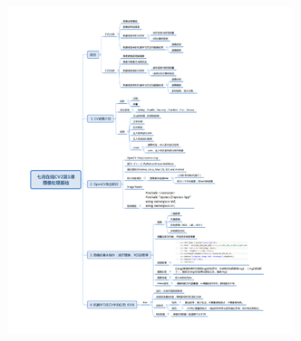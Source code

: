 ![image](https://github.com/wujie0001/mindMapping-for-AI/blob/master/lesson1%E5%AF%BC%E5%9B%BE.png)
